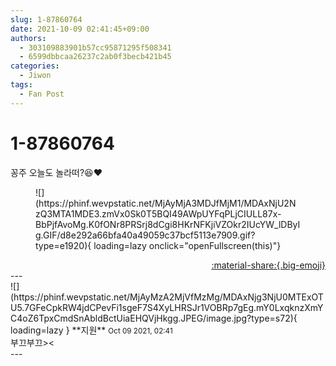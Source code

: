 ```yaml
---
slug: 1-87860764
date: 2021-10-09 02:41:45+09:00
authors:
  - 303109883901b57cc95871295f508341
  - 6599dbbcaa26237c2ab0f3becb421b45
categories:
  - Jiwon
tags:
  - Fan Post
---
```


# 1-87860764

<div class="post-container" markdown="1">
<div class="content-container md-sidebar__scrollwrap" markdown="1">

꽁주 오늘도 놀라떠?😆❤
<figure markdown="1">
![](https://phinf.wevpstatic.net/MjAyMjA3MDJfMjM1/MDAxNjU2NzQ3MTA1MDE3.zmVx0Sk0T5BQI49AWpUYFqPLjCIULL87x-BbPjfAvoMg.K0fONr8PRSrj8dCgi8HKrNFKjiVZOkr2IUcYW_lDByIg.GIF/d8e292a66bfa40a49059c37bcf5113e7909.gif?type=e1920){ loading=lazy onclick="openFullscreen(this)"}
</figure>


</div>
</div>

<div style="text-align: right;" markdown="1">
<a href="https://weverse.io/fromis9/fanpost/1-87860764" style="text-align: right;">:material-share:{.big-emoji}</a>
</div>
---

<div class="comments-container md-sidebar__scrollwrap" markdown="1">
<div class="comment" markdown="1">
<div class='id-container' markdown="1">
![](https://phinf.wevpstatic.net/MjAyMzA2MjVfMzMg/MDAxNjg3NjU0MTExOTU5.7GFeCpkRW4jdCPevFi1sgeF7S4XyLHRSJr1VOBRp7gEg.mY0LxqknzXmYC4oZ6TpxCmdSnAbldBctUiaEHQVjHkgg.JPEG/image.jpg?type=s72){ loading=lazy }
**<span class="artist">지원</span>** <small>Oct 09 2021, 02:41</small><br>
</div>
<div class='comment-body' markdown="1">
부끄부끄><
</div>
</div>
</div>
---
